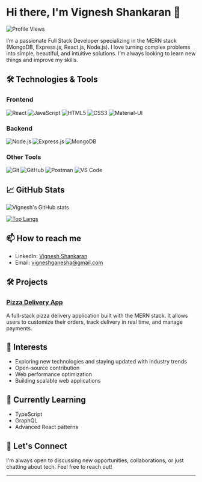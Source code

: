 # Hi there, I'm Vignesh Shankaran 👋

![Profile Views](https://komarev.com/ghpvc/?username=vigneshshankaran&color=blueviolet)

I’m a passionate Full Stack Developer specializing in the MERN stack (MongoDB, Express.js, React.js, Node.js). I love turning complex problems into simple, beautiful, and intuitive solutions. I’m always looking to learn new things and improve my skills.

## 🛠️ Technologies & Tools

### Frontend
![React](https://img.shields.io/badge/-React-61DAFB?logo=react&logoColor=white&style=flat)
![JavaScript](https://img.shields.io/badge/-JavaScript-F7DF1E?logo=javascript&logoColor=black&style=flat)
![HTML5](https://img.shields.io/badge/-HTML5-E34F26?logo=html5&logoColor=white&style=flat)
![CSS3](https://img.shields.io/badge/-CSS3-1572B6?logo=css3&logoColor=white&style=flat)
![Material-UI](https://img.shields.io/badge/-Material--UI-0081CB?logo=material-ui&logoColor=white&style=flat)

### Backend
![Node.js](https://img.shields.io/badge/-Node.js-339933?logo=node.js&logoColor=white&style=flat)
![Express.js](https://img.shields.io/badge/-Express.js-000000?logo=express&logoColor=white&style=flat)
![MongoDB](https://img.shields.io/badge/-MongoDB-47A248?logo=mongodb&logoColor=white&style=flat)

### Other Tools
![Git](https://img.shields.io/badge/-Git-F05032?logo=git&logoColor=white&style=flat)
![GitHub](https://img.shields.io/badge/-GitHub-181717?logo=github&logoColor=white&style=flat)
![Postman](https://img.shields.io/badge/-Postman-FF6C37?logo=postman&logoColor=white&style=flat)
![VS Code](https://img.shields.io/badge/-VS%20Code-007ACC?logo=visual-studio-code&logoColor=white&style=flat)

## 📈 GitHub Stats
![Vignesh's GitHub stats](https://github-readme-stats.vercel.app/api?username=vigneshshankaran&show_icons=true&theme=radical)

[![Top Langs](https://github-readme-stats.vercel.app/api/top-langs/?username=vigneshshankaran&layout=compact&theme=radical)](https://github.com/vigneshshankaran/github-readme-stats)

## 📫 How to reach me
- LinkedIn: [Vignesh Shankaran](https://www.linkedin.com/in/vignesh-shankaran-75695941/)
- Email: [vigneshganesha@gmail.com](mailto:vigneshganesha@gmail.com)

## 🛠️ Projects
### [Pizza Delivery App](https://github.com/vigneshshankaran/pizza-delivery-app)
A full-stack pizza delivery application built with the MERN stack. It allows users to customize their orders, track delivery in real time, and manage payments. 


## 🎯 Interests
- Exploring new technologies and staying updated with industry trends
- Open-source contribution
- Web performance optimization
- Building scalable web applications

## 🌱 Currently Learning
- TypeScript
- GraphQL
- Advanced React patterns

## 💬 Let's Connect
I'm always open to discussing new opportunities, collaborations, or just chatting about tech. Feel free to reach out!

---

